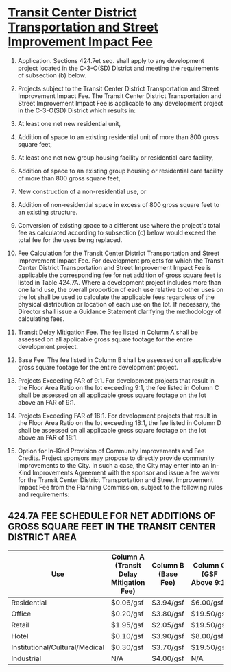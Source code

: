 # [Transit Center District Transportation and Street Improvement Impact Fee](http://library.amlegal.com/nxt/gateway.dll/California/planning/article4developmentimpactfeesandprojectr?f=templates$fn=default.htm$3.0$vid=amlegal:sanfrancisco_ca$anc=JD_424.7)

1. Application. Sections 424.7et seq. shall apply to any development project located in the C-3-O(SD) District and meeting the requirements of subsection (b) below.
2. Projects subject to the Transit Center District Transportation and Street Improvement Impact Fee. The Transit Center District Transportation and Street Improvement Impact Fee is applicable to any development project in the C-3-O(SD) District which results in:

  1. At least one net new residential unit,
  2. Addition of space to an existing residential unit of more than 800 gross square feet,
  3. At least one net new group housing facility or residential care facility,
  4. Addition of space to an existing group housing or residential care facility of more than 800 gross square feet,
  5. New construction of a non-residential use, or
  6. Addition of non-residential space in excess of 800 gross square feet to an existing structure.
  7. Conversion of existing space to a different use where the project's total fee as calculated according to subsection (c) below would exceed the total fee for the uses being replaced.

3. Fee Calculation for the Transit Center District Transportation and Street Improvement Impact Fee. For development projects for which the Transit Center District Transportation and Street Improvement Impact Fee is applicable the corresponding fee for net addition of gross square feet is listed in Table 424.7A. Where a development project includes more than one land use, the overall proportion of each use relative to other uses on the lot shall be used to calculate the applicable fees regardless of the physical distribution or location of each use on the lot. If necessary, the Director shall issue a Guidance Statement clarifying the methodology of calculating fees.

  1. Transit Delay Mitigation Fee. The fee listed in Column A shall be assessed on all applicable gross square footage for the entire development project.
  2. Base Fee. The fee listed in Column B shall be assessed on all applicable gross square footage for the entire development project.
  3. Projects Exceeding FAR of 9:1\. For development projects that result in the Floor Area Ratio on the lot exceeding 9:1, the fee listed in Column C shall be assessed on all applicable gross square footage on the lot above an FAR of 9:1.
  4. Projects Exceeding FAR of 18:1\. For development projects that result in the Floor Area Ratio on the lot exceeding 18:1, the fee listed in Column D shall be assessed on all applicable gross square footage on the lot above an FAR of 18:1.

4. Option for In-Kind Provision of Community Improvements and Fee Credits. Project sponsors may propose to directly provide community improvements to the City. In such a case, the City may enter into an In-Kind Improvements Agreement with the sponsor and issue a fee waiver for the Transit Center District Transportation and Street Improvement Impact Fee from the Planning Commission, subject to the following rules and requirements:

## 424.7A FEE SCHEDULE FOR NET ADDITIONS OF GROSS SQUARE FEET IN THE TRANSIT CENTER DISTRICT AREA

Use                            | Column A (Transit Delay Mitigation Fee) | Column B (Base Fee) | Column C (GSF Above 9:1) | Column D (GSF Above 18:1)
------------------------------ | --------------------------------------- | ------------------- | ------------------------ | -------------------------
Residential                    | $0.06/gsf                               | $3.94/gsf           | $6.00/gsf                | $3.00/gsf
Office                         | $0.20/gsf                               | $3.80/gsf           | $19.50/gsf               | $10.00/gsf
Retail                         | $1.95/gsf                               | $2.05/gsf           | $19.50/gsf               | $10.00/gsf
Hotel                          | $0.10/gsf                               | $3.90/gsf           | $8.00/gsf                | $3.00/gsf
Institutional/Cultural/Medical | $0.30/gsf                               | $3.70/gsf           | $19.50/gsf               | $10.00/gsf
Industrial                     | N/A                                     | $4.00/gsf           | N/A                      | N/A
